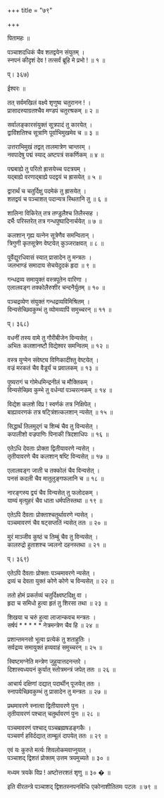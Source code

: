 +++
title = "७९"

+++
  
पितामहः ॥  
  
पञ्चाशदधिकं चैव शतद्वयेन संयुतम् ।  
स्नपनं कीदृशं देव ! तत्सर्वं ब्रूहि मे प्रभो ! ॥ १ ॥  
  
प्। ३६७)  
  
ईश्वरः ॥  
  
तत् सर्वमखिलं वक्ष्ये शृणुष्व चतुरानन ! ।  
प्रासादस्याग्रतश्चैव मण्डपं चतुरश्रकम् ॥ २ ॥  
  
सर्वालङ्कारसंयुक्तं सूत्रपादं तु कारयेत् ।  
द्वाविंशतिश्च सूत्राणि पूर्वाभिमुखमेव च ॥ ३ ॥  
  
उत्तराभिमुखं तद्वत् तालमात्रेण चान्तरम् ।  
नवपादेषु पद्मं स्याद् अष्टपत्रं सकर्णिकम् ॥ ४ ॥  
  
पद्मबाह्ये तु परितो ह्रासयेच्च पदत्रयम् ।  
यद्बाह्ये वरणाद्बाह्ये पदद्वयं च ह्रासयेत् ॥ ५ ॥  
  
द्वारार्थं च चतुर्दिक्षु पदमेकं तु ह्रासयेत् ।  
शतद्वयं च पञ्चाशत् पदान्यत्र स्थितानि तु ॥ ६ ॥  
  
शालिना विकिरेत् तत्र तण्डुलैश्च तिलैस्सह ।  
दर्भैः परिस्तरेत् तत्र गन्धपुष्पादिनार्चयेत् ॥ ७ ॥  
  
कलशान् गृह्य यत्नेन सूत्रेणैव समन्वितान् ।  
त्रिगुणी कृतसूत्रेण वेष्टयेत् कुञ्जराक्षवत् ॥ ८ ॥  
  
पूर्वेद्युरधिवासं स्यात् प्रासादेन तु मन्त्रतः ।  
जलभाण्डं समादाय सेचयेदुदकं हृदा ॥ ९ ॥  
  
गन्धद्रव्य समायुक्तं वस्त्रपूतेन वारिणा ।  
एलालवङ्ग तक्कोलैरुशीर चन्दनैर्युतम् ॥ १० ॥  
  
पञ्चद्रव्येण संयुक्तं गन्धद्रव्यविमिश्रितम् ।  
विन्यसेच्छिवकुम्भं तु व्योमव्यापिं समुच्चरन् ॥ ११ ॥  
  
प्। ३६८)  
  
वधनीं तस्य वामे तु गौरीबीजेन विन्यसेत् ।  
अभितः कलशानष्टौ विद्येश्वर समन्वितम् ॥ १२ ॥  
  
वस्त्र युग्मेन संवेष्ट्य विणिकादींश्तु वेष्टयेत् ।  
वज्रं मरकतं चैव वैडूर्यं च प्रवालकम् ॥ १३ ॥  
  
पुष्यरागं च गोमेधमिन्द्रनीलं च मौक्तिकम् ।  
विन्यसेच्छिव कुम्भे तु वर्धन्यां पञ्चरत्नकम् ॥ १४ ॥  
  
विद्येश कलशे विप्र ! स्वर्णकं तत्र निक्षिपेत् ।  
बाह्यावरणकं तत्र षट्त्रिंशत्कलशान् न्यसेत् ॥ १५ ॥  
  
सिद्धार्थं तिलमुद्गं च शिम्बं चैव तु विन्यसेत् ।  
कपालीशो वज्रपाणिः पिनाकी त्रिदशाधिपः ॥ १६ ॥  
  
एतेऽधि देवताः प्रोक्ता द्वितीयावरणे न्यसेत् ।  
तृतीयावरणे चैव कलशान् षष्टि विन्यसेत् ॥ १७ ॥  
  
एलालवङ्ग जाती च तक्कोलं चैव विन्यसेत् ।  
पनसं कदली चैव मातुलुङ्गफलानि च ॥ १८ ॥  
  
नारङ्गस्य द्वयं चैव विन्यसेत् तु फलोदकम् ।  
याम्यं मृत्युहरं चैव धाता धर्मपतिस्तथा ॥ १९ ॥  
  
एतेऽपि दैवताः प्रोक्ताश्चतुर्थावरणे न्यसेत् ।  
पञ्चमावरणं चैव षट्सप्ततिं न्यसेत् ततः ॥ २० ॥  
  
मुरं माञ्जीव कुष्ठं च तिम्बुं चैव तु विन्यसेत् ।  
कालरुद्रो हुताशश्च ज्वलनो दहनस्तथा ॥ २१ ॥  
  
प्। ३६९)  
  
एतेऽपि दैवताः प्रोक्ताः पञ्चमावरणे न्यसेत् ।  
द्रव्यं च देवता युक्तं कोणे कोणे च विन्यसेत् ॥ २२ ॥  
  
ततो होमं प्रकर्तव्यं चतुर्दिक्ष्वष्टदिक्षु वा ।  
हृदा च समिधो हुत्वा हृतं तु शिरसा तथा ॥ २३ ॥  
  
शिखया च चरुं हुत्वा लाजान्कवच मन्त्रतः ।  
सर्षपं * * * * * नेत्रमन्त्रेण चैव हि ॥ २४ ॥  
  
प्रशान्तमनसो भूत्वा प्रत्येकं तु शताहुतिः ।  
सर्वद्रव्य समायुक्तं हव्यवाहं समुच्चरन् ॥ २५ ॥  
  
स्विष्टमग्नेति मन्त्रेण जुहुयात्तदनन्तरे ।  
दिशास्वध्ययनं कुर्यात् स्तोत्रमन्त्रं जपेत् ततः ॥ २६ ॥  
  
आचार्य दक्षिणां दद्यात् पदार्थीन् पूजयेत् ततः ।  
स्नापयेच्छिवकुम्भं तु प्रासादेन तु मन्त्रतः ॥ २७ ॥  
  
प्रथमावरणे स्नात्वा द्वितीयावरणे पुनः ।  
तृतीयावरणं पश्चात् चतुर्थावरणं पुनः ॥ २८ ॥  
  
पञ्चमावरणं पश्चाद् पञ्चब्रह्मषडङ्गकैः ।  
पञ्चवर्ण हविर्दद्यात् ताम्बूलं दापयेत् ततः ॥ २९ ॥  
  
एवं यः कुरुते मर्त्यः शिवलोकमवाप्नुयात् ।  
पञ्चाशद् द्विशतं प्रोक्तम् उत्तम त्रयमुच्यते ॥ ३० ॥  
  
मध्यम त्रयके विप्र ! अष्टोत्तरशतं शृणु ॥ ३० � ॥  
  
इति वीरतन्त्रे पञ्चाशद् द्विशतस्नपनविधिः एकोनाशीतितमः पटलः ॥ ७९ ॥  
